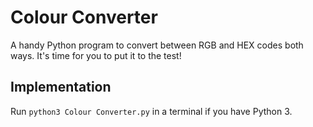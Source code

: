 # Colour Converter

A handy Python program to convert between RGB and HEX codes both ways. It's time for you to put it to the test!

## Implementation

Run `python3 Colour Converter.py` in a terminal if you have Python 3.
